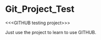 Git_Project_Test
================

&lt;&lt;&lt;GITHUB testing project>>>

Just use the project to learn to use GITHUB.
